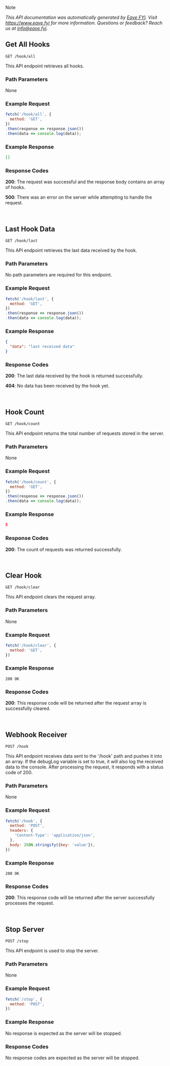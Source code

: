 > [!NOTE]
> _This API documentation was automatically generated by [Eave FYI](https://github.com/apps/eave-fyi). Visit https://www.eave.fyi for more information. Questions or feedback? Reach us at [info@eave.fyi](info@eave.fyi)._

## Get All Hooks

```
GET /hook/all
```

This API endpoint retrieves all hooks.

### Path Parameters

None

### Example Request

```javascript
fetch('/hook/all', {
  method: 'GET',
})
.then(response => response.json())
.then(data => console.log(data));
```

### Example Response

```json
[]
```

### Response Codes

**200**: The request was successful and the response body contains an array of hooks.

**500**: There was an error on the server while attempting to handle the request.

<br />

## Last Hook Data

```
GET /hook/last
```

This API endpoint retrieves the last data received by the hook.

### Path Parameters

No path parameters are required for this endpoint.

### Example Request

```javascript
fetch('/hook/last', {
  method: 'GET',
})
.then(response => response.json())
.then(data => console.log(data));
```

### Example Response

```json
{
  "data": "last received data"
}
```

### Response Codes

**200**: The last data received by the hook is returned successfully.

**404**: No data has been received by the hook yet.

<br />

## Hook Count

```
GET /hook/count
```

This API endpoint returns the total number of requests stored in the server.

### Path Parameters

None

### Example Request

```javascript
fetch('/hook/count', {
  method: 'GET',
})
.then(response => response.json())
.then(data => console.log(data));
```

### Example Response

```json
5
```

### Response Codes

**200**: The count of requests was returned successfully.

<br />

## Clear Hook

```
GET /hook/clear
```

This API endpoint clears the request array.

### Path Parameters

None

### Example Request

```javascript
fetch('/hook/clear', {
  method: 'GET',
})
```

### Example Response

```
200 OK
```

### Response Codes

**200**: This response code will be returned after the request array is successfully cleared.

<br />

## Webhook Receiver

```
POST /hook
```

This API endpoint receives data sent to the '/hook' path and pushes it into an array. If the debugLog variable is set to true, it will also log the received data to the console. After processing the request, it responds with a status code of 200.

### Path Parameters

None

### Example Request

```javascript
fetch('/hook', {
  method: 'POST',
  headers: {
    'Content-Type': 'application/json',
  },
  body: JSON.stringify({key: 'value'}),
})
```

### Example Response

```
200 OK
```

### Response Codes

**200**: This response code will be returned after the server successfully processes the request.

<br />

## Stop Server

```
POST /stop
```

This API endpoint is used to stop the server.

### Path Parameters

None

### Example Request

```javascript
fetch('/stop', {
  method: 'POST',
})
```

### Example Response

No response is expected as the server will be stopped.

### Response Codes

No response codes are expected as the server will be stopped.

<br />

